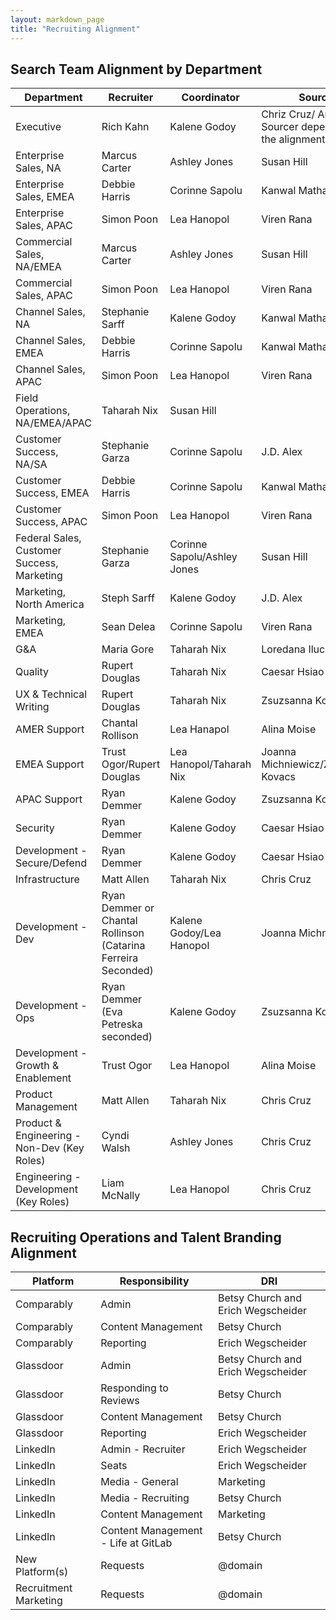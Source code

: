 ```yaml
---
layout: markdown_page
title: "Recruiting Alignment"
---
```


## Search Team Alignment by Department

| Department                    | Recruiter       |  Coordinator |Sourcer     |
|--------------------------|-----------------|-----------------|-----------------|
| Executive          | Rich Kahn   | Kalene Godoy | Chriz Cruz/ Another Sr. Sourcer depending on the alignment |
| Enterprise Sales, NA | Marcus Carter | Ashley Jones |  Susan Hill |
| Enterprise Sales, EMEA | Debbie Harris |  Corinne Sapolu  |  Kanwal Matharu |
| Enterprise Sales, APAC | Simon Poon |  Lea Hanopol |  Viren Rana |
| Commercial Sales,	NA/EMEA | Marcus Carter|  Ashley Jones| Susan Hill  | 
| Commercial Sales, APAC | Simon Poon | Lea Hanopol | Viren Rana |
| Channel Sales, NA | Stephanie Sarff |Kalene Godoy |  Kanwal Matharu |
| Channel Sales, EMEA | Debbie Harris | Corinne Sapolu |  Kanwal Matharu |
| Channel Sales, APAC | Simon Poon | Lea Hanopol | Viren Rana |
| Field Operations,	NA/EMEA/APAC |  Taharah Nix| Susan Hill   | 
| Customer Success, NA/SA | Stephanie Garza  | Corinne Sapolu | J.D. Alex | 
| Customer Success, EMEA | Debbie Harris  | Corinne Sapolu |Kanwal Matharu |
| Customer Success, APAC | Simon Poon | Lea Hanopol | Viren Rana |
| Federal Sales, Customer Success, Marketing | Stephanie Garza  |Corinne Sapolu/Ashley Jones| Susan Hill |
| Marketing, North America | Steph Sarff   | Kalene Godoy |J.D. Alex |
| Marketing, EMEA | Sean Delea   | Corinne Sapolu | Viren Rana |
| G&A | Maria Gore   | Taharah Nix |Loredana Iluca |
| Quality | Rupert Douglas   |Taharah Nix  |   Caesar Hsiao |
| UX & Technical Writing | Rupert Douglas | Taharah Nix  |   Zsuzsanna Kovacs  |
| AMER Support| Chantal Rollison  | Lea Hanapol  |  Alina Moise |
| EMEA Support  | Trust Ogor/Rupert Douglas | Lea Hanopol/Taharah Nix  |   Joanna Michniewicz/Zsuzsanna Kovacs  |
| APAC Support  | Ryan Demmer   |Kalene Godoy   |   Zsuzsanna Kovacs |
| Security | Ryan Demmer  |   Kalene Godoy  |  Caesar Hsiao  |
| Development - Secure/Defend  | Ryan Demmer  | Kalene Godoy |   Caesar Hsiao   |
| Infrastructure   | Matt Allen  |Taharah Nix |   Chris Cruz |
| Development - Dev   | Ryan Demmer or Chantal Rollinson (Catarina Ferreira Seconded)   | Kalene Godoy/Lea Hanopol  |  Joanna Michniewicz  |
| Development - Ops  | Ryan Demmer (Eva Petreska seconded) | Kalene Godoy |  Zsuzsanna Kovacs  |
| Development - Growth & Enablement  | Trust Ogor |  Lea Hanopol  |  Alina Moise  |
| Product Management  | Matt Allen   | Taharah Nix |    Chris Cruz |
| Product & Engineering - Non-Dev (Key Roles)   | Cyndi Walsh   | Ashley Jones |    Chris Cruz |
| Engineering - Development (Key Roles)  | Liam McNally   |  Lea Hanopol  |    Chris Cruz  |

## Recruiting Operations and Talent Branding Alignment

| Platform                    | Responsibility        | DRI     |
|--------------------------|-----------------|-----------------|
| Comparably | Admin  | Betsy Church and Erich Wegscheider |
| Comparably | Content Management | Betsy Church |
| Comparably | Reporting | Erich Wegscheider |
| Glassdoor | Admin  | Betsy Church and Erich Wegscheider |
| Glassdoor | Responding to Reviews  | Betsy Church |
| Glassdoor | Content Management | Betsy Church |
| Glassdoor | Reporting | Erich Wegscheider |
| LinkedIn | Admin - Recruiter  | Erich Wegscheider |
| LinkedIn | Seats | Erich Wegscheider |
| LinkedIn | Media - General | Marketing |
| LinkedIn | Media - Recruiting | Betsy Church |
| LinkedIn | Content Management | Marketing |
| LinkedIn | Content Management - Life at GitLab | Betsy Church |
| New Platform(s) | Requests | @domain |
| Recruitment Marketing  | Requests | @domain |
